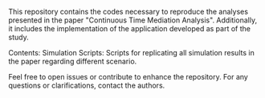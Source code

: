 This repository contains the codes necessary to reproduce the analyses presented in the paper "Continuous Time Mediation Analysis". Additionally, it includes the implementation of the application developed as part of the study.

Contents:
Simulation Scripts: Scripts for replicating all simulation results in the paper regarding different scenario.


Feel free to open issues or contribute to enhance the repository. For any questions or clarifications, contact the authors.
